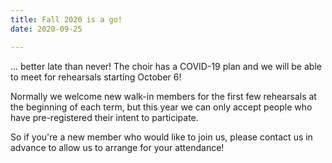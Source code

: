 ```yaml
---
title: Fall 2020 is a go!
date: 2020-09-25 

---
```

<!-- ![](/images/IMG_0670.jpg) -->

... better late than never! The choir has a COVID-19 plan and we will be able to meet for rehearsals starting October 6!

Normally we welcome new walk-in members for the first few rehearsals at the beginning of each term, but this year we can only accept people who have pre-registered their intent to participate.

So if you're a new member who would like to join us, please contact us in advance to allow us to arrange for your attendance!
